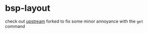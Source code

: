 # bsp-layout
check out [upstream](https://github.com/phenax/bsp-layout)
forked to fix some minor annoyance with the `get` command
